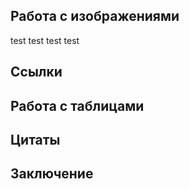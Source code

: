 ## Работа с изображениями
test test test test
## Ссылки

## Работа с таблицами

## Цитаты

## Заключение